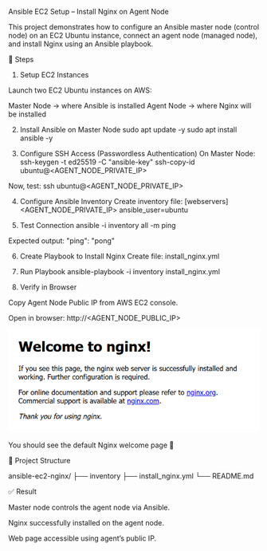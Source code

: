Ansible EC2 Setup – Install Nginx on Agent Node

This project demonstrates how to configure an Ansible master node (control node) on an EC2 Ubuntu instance, connect an agent node (managed node), and install Nginx using an Ansible playbook.

🚀 Steps
1. Setup EC2 Instances

Launch two EC2 Ubuntu instances on AWS:

Master Node → where Ansible is installed
Agent Node → where Nginx will be installed

2. Install Ansible on Master Node
sudo apt update -y
sudo apt install ansible -y

3. Configure SSH Access (Passwordless Authentication)
On Master Node:
ssh-keygen -t ed25519 -C "ansible-key"
ssh-copy-id ubuntu@<AGENT_NODE_PRIVATE_IP>

Now, test:
ssh ubuntu@<AGENT_NODE_PRIVATE_IP>

4. Configure Ansible Inventory
Create inventory file:
[webservers]
<AGENT_NODE_PRIVATE_IP> ansible_user=ubuntu

5. Test Connection
ansible -i inventory all -m ping

Expected output: "ping": "pong"

6. Create Playbook to Install Nginx
Create file: install_nginx.yml

7. Run Playbook
ansible-playbook -i inventory install_nginx.yml

8. Verify in Browser

Copy Agent Node Public IP from AWS EC2 console.

Open in browser:
http://<AGENT_NODE_PUBLIC_IP>

![alt text](image.png)

You should see the default Nginx welcome page 🎉

📂 Project Structure

ansible-ec2-nginx/
├── inventory
├── install_nginx.yml
└── README.md

✅ Result

Master node controls the agent node via Ansible.

Nginx successfully installed on the agent node.

Web page accessible using agent’s public IP.